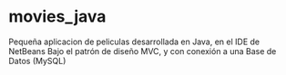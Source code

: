 # movies_java

Pequeña aplicacion de peliculas desarrollada en Java, en el IDE de NetBeans
Bajo el patrón de diseño MVC, y con conexión a una Base de Datos (MySQL)
